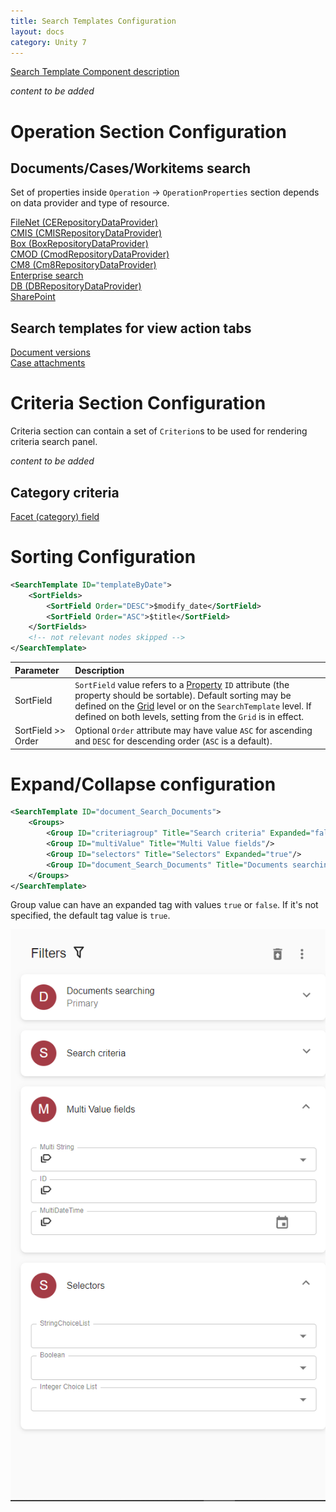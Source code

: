 ```yaml
---
title: Search Templates Configuration
layout: docs
category: Unity 7
---
```

[Search Template Component description](../components/search-template.md)

*content to be added*
 
# Operation Section Configuration

## Documents/Cases/Workitems search

Set of properties inside `Operation` -> `OperationProperties` section depends on data provider and type of resource. 

[FileNet (CERepositoryDataProvider)](search-templates/filenet.md)  
[CMIS (CMISRepositoryDataProvider)](search-templates/cmis.md)  
[Box (BoxRepositoryDataProvider)](search-templates/box.md)  
[CMOD (CmodRepositoryDataProvider)](search-templates/cmod.md)  
[CM8 (Cm8RepositoryDataProvider)](search-templates/cm8.md)  
[Enterprise search](search-templates/enterprise-search.md)  
[DB (DBRepositoryDataProvider)](search-templates/db.md)  
[SharePoint](search-templates/sharepoint.md)  

## Search templates for view action tabs

[Document versions](search-templates/document-versions.md)  
[Case attachments](search-templates/case-attachments.md)

# Criteria Section Configuration

Criteria section can contain a set of `Criterion`s to be used for rendering criteria search panel.

*content to be added*

## Category criteria 

[Facet (category) field](search-templates/facet-category-field.md)

# Sorting Configuration
```xml
<SearchTemplate ID="templateByDate">
    <SortFields>
        <SortField Order="DESC">$modify_date</SortField>
        <SortField Order="ASC">$title</SortField>
    </SortFields>
    <!-- not relevant nodes skipped -->
</SearchTemplate>
```

| Parameter           | Description |
|:--------------------|:------------|
| SortField           | `SortField` value refers to a [Property](tags-list/properties-tag.md) `ID` attribute (the property should be sortable).  Default sorting may be defined on the [Grid](../configuration/grids/multiple-column-sorting.md) level or on the `SearchTemplate` level. If defined on both levels, setting from the `Grid` is in effect.     |
| SortField >> Order  | Optional `Order` attribute may have value `ASC` for ascending and `DESC` for descending order (`ASC` is a default). |

# Expand/Collapse configuration
```xml
<SearchTemplate ID="document_Search_Documents">
    <Groups>
        <Group ID="criteriagroup" Title="Search criteria" Expanded="false"/>
        <Group ID="multiValue" Title="Multi Value fields"/>
        <Group ID="selectors" Title="Selectors" Expanded="true"/>
        <Group ID="document_Search_Documents" Title="Documents searching" Expanded="false"/>
    </Groups>
</SearchTemplate>
```
 
Group value can have an expanded tag with values ``true`` or `false`. If it's not specified, the default tag value is ``true``.

![Filters](search-templates/images/filters.png)